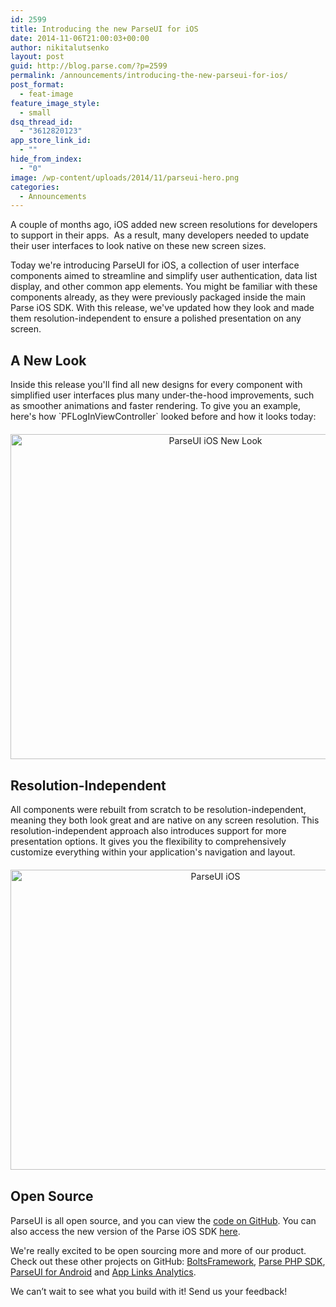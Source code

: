 ```yaml
---
id: 2599
title: Introducing the new ParseUI for iOS
date: 2014-11-06T21:00:03+00:00
author: nikitalutsenko
layout: post
guid: http://blog.parse.com/?p=2599
permalink: /announcements/introducing-the-new-parseui-for-ios/
post_format:
  - feat-image
feature_image_style:
  - small
dsq_thread_id:
  - "3612820123"
app_store_link_id:
  - ""
hide_from_index:
  - "0"
image: /wp-content/uploads/2014/11/parseui-hero.png
categories:
  - Announcements
---
```

A couple of months ago, iOS added new screen resolutions for developers to support in their apps.  As a result, many developers needed to update their user interfaces to look native on these new screen sizes.

Today we're introducing ParseUI for iOS, a collection of user interface components aimed to streamline and simplify user authentication, data list display, and other common app elements. You might be familiar with these components already, as they were previously packaged inside the main Parse iOS SDK. With this release, we've updated how they look and made them resolution-independent to ensure a polished presentation on any screen.

## A New Look

Inside this release you'll find all new designs for every component with simplified user interfaces plus many under-the-hood improvements, such as smoother animations and faster rendering. To give you an example, here's how \`PFLogInViewController\` looked before and how it looks today:

<div style="text-align: center;margin-top: 20px;margin-bottom: 30px">
  <img class="aligncenter wp-image-2601" src="{{ site.url }}/assets/wp-content/uploads/2014/11/parseui-ios-screenshot-1.png" alt="ParseUI iOS New Look" width="640" height="520" />
</div>

## Resolution-Independent

All components were rebuilt from scratch to be resolution-independent, meaning they both look great and are native on any screen resolution. This resolution-independent approach also introduces support for more presentation options. It gives you the flexibility to comprehensively customize everything within your application's navigation and layout.

<div style="text-align: center;margin-top: 20px;margin-bottom: 30px">
  <img class="aligncenter wp-image-2600" src="{{ site.url }}/assets/wp-content/uploads/2014/11/parseui-ios-screenshot-2.png" alt="ParseUI iOS" width="640" height="480" />
</div>

## Open Source

ParseUI is all open source, and you can view the <a title="ParseUI on GitHub" href="https://github.com/ParsePlatform/ParseUI-iOS" target="_blank">code on GitHub</a>. You can also access the new version of the Parse iOS SDK <a title="Parse SDK for iOS" href="https://parse.com/docs/downloads/" target="_blank">here</a>.

We're really excited to be open sourcing more and more of our product. Check out these other projects on GitHub: <a title="BoltsFramework" href="https://github.com/BoltsFramework/" target="_blank">BoltsFramework</a>, <a title="Parse PHP SDK" href="https://github.com/parseplatform/parse-php-sdk" target="_blank">Parse PHP SDK</a>, <a title="ParseUI for Android" href="https://github.com/ParsePlatform/ParseUI-Android" target="_blank">ParseUI for Android</a> and <a title="Parse App Links Analytics" href="https://github.com/ParsePlatform/ParseAppLinksAnalytics" target="_blank">App Links Analytics</a>.

We can’t wait to see what you build with it! Send us your feedback!